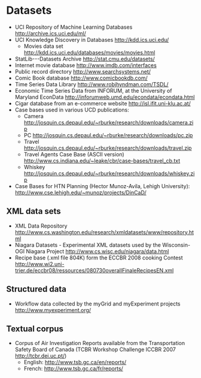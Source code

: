 # Datasets

- UCI Repository of Machine Learning Databases http://archive.ics.uci.edu/ml/
- UCI Knowledge Discovery in Databases http://kdd.ics.uci.edu/
  - Movies data set http://kdd.ics.uci.edu/databases/movies/movies.html
- StatLib---Datasets Archive http://stat.cmu.edu/datasets/
- Internet movie database http://www.imdb.com/interfaces
- Public record directory http://www.searchsystems.net/
- Comic Book database http://www.comicbookdb.com/
- Time Series Data Library http://www.robjhyndman.com/TSDL/
- Economic Time Series Data from INFORUM, at the University of Maryland EconData http://inforumweb.umd.edu/econdata/econdata.html
- Cigar database from an e-commerce website http://isl.ifit.uni-klu.ac.at/
- Case bases used in various UCD publications:
  - Camera http://josquin.cs.depaul.edu/~rburke/research/downloads/camera.zip
  - PC http://josquin.cs.depaul.edu/~rburke/research/downloads/pc.zip
  - Travel http://josquin.cs.depaul.edu/~rburke/research/downloads/travel.zip
  - Travel Agents Case Base (ASCII version) http://www.cs.indiana.edu/~leake/cbr/case-bases/travel_cb.txt
  - Whiskey http://josquin.cs.depaul.edu/~rburke/research/downloads/whiskey.zip
- Case Bases for HTN Planning (Hector Munoz-Avila, Lehigh University): http://www.cse.lehigh.edu/~munoz/projects/DinCaD/

## XML data sets
- XML Data Repository http://www.cs.washington.edu/research/xmldatasets/www/repository.html
- Niagara Datasets - Experimental XML datasets used by the Wisconsin-OGI Niagara Project http://www.cs.wisc.edu/niagara/data.html
- Recipe base (.xml file 804K) form the ECCBR 2008 cooking Contest http://www.wi2.uni-trier.de/eccbr08/ressources/080730overallFinaleRecipesEN.xml

## Structured data
- Workflow data collected by the myGrid and myExperiment projects http://www.myexperiment.org/


## Textual corpus
- Corpus of Air Investigation Reports available from the Transportation Safety Board of Canada (TCBR Workshop Challenge ICCBR 2007 http://tcbr.dei.uc.pt/)
  - English: http://www.tsb.gc.ca/en/reports/
  - French: http://www.tsb.gc.ca/fr/reports/

